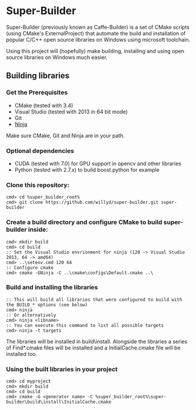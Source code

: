 # Super-Builder
Super-Builder (previously known as Caffe-Builder) is a set of CMake scripts (using CMake's ExternalProject) that automate the build and installation of popular C/C++ open source libraries on Windows using microsoft toolchain.

Using this project will (hopefully) make building, installing and using open source libraries on Windows much easier. 

## Building libraries
### Get the Prerequisites
* CMake (tested with 3.4)
* Visual Studio (tested with 2013 in 64 bit mode)
* Git
* [Ninja](https://github.com/ninja-build/ninja/releases/download/v1.6.0/ninja-win.zip)

Make sure CMake, Git and Ninja are in your path.

### Optional dependencies
* CUDA (tested with 7.0) for GPU support in opencv and other libraries
* Python (tested with 2.7.x) to build boost.python for example

### Clone this repository:
    cmd> cd %super_builder_root%    
    cmd> git clone https://github.com/willyd/super-builder.git super-builder
        
### Create a build directory and configure CMake to build super-builder inside:
    cmd> mkdir build
    cmd> cd build
    :: Set the Visual Studio envrionment for ninja (120 -> Visual Studio 2013, 64 -> amd64) 
    cmd> ..\setenv.cmd 120 64 
    :: Configure cmake
    cmd> cmake -GNinja -C ..\cmake\configs\Default.cmake ..\   
    
### Build and installing the libraries
    :: This will build all libraries that were configured to build with the BUILD_* options (see below)
    cmd> ninja
    :: Or alternatively
    cmd> ninja <libname>
    :: You can execute this command to list all possible targets
    cmd> ninja -t targets
    
The libraries will be installed in build\install. Alongside the libraries a series of Find*.cmake files will be installed and a InitialCache.cmake file will be installed too.    
    
### Using the built libraries in your project
    cmd> cd myproject
    cmd> mkdir build
    cmd> cd build
    cmd> cmake -G <generator name> -C %super_builder_root%\super-builder\build\install\InitialCache.cmake
    
    
    










